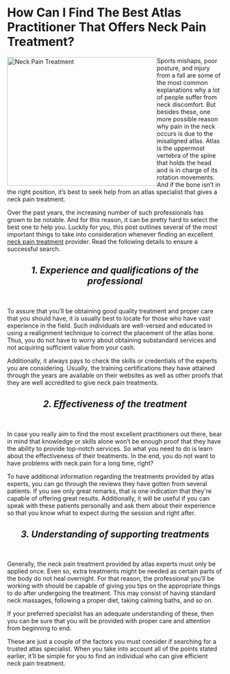 # How Can I Find The Best Atlas Practitioner That Offers Neck Pain Treatment? 
<img src="https://66.media.tumblr.com/74e2617da1c0775624c226e90cd18a6e/tumblr_inline_pngr9txFTz1wzaf2v_500.jpg" alt="Neck Pain Treatment" style="float:left;width:350px;height:300px;">

Sports mishaps, poor posture, and injury from a fall are some of the most common explanations why a lot of people suffer from neck discomfort. But besides these, one more possible reason why pain in the neck occurs is due to the misaligned atlas. Atlas is the uppermost vertebra of the spine that holds the head and is in charge of its rotation movements. And if the bone isn’t in the right position, it’s best to seek help from an atlas specialist that gives a neck pain treatment. 

Over the past years, the increasing number of such professionals has grown to be notable. And for this reason, it can be pretty hard to select the best one to help you. Luckily for you, this post outlines several of the most important things to take into consideration whenever finding an excellent <u><a href="https://marieatlas.co.uk/neck-pain-treatment/">neck pain treatment</a></u> provider. Read the following details to ensure a successful search. 

<h2><center><i><b>1. Experience and qualifications of the professional</b></i></center></h2><br> 

To assure that you’ll be obtaining good quality treatment and proper care that you should have, it is usually best to locate for those who have vast experience in the field. Such individuals are well-versed and educated in using a realignment technique to correct the placement of the atlas bone. Thus, you do not have to worry about obtaining substandard services and not acquiring sufficient value from your cash. 

Additionally, it always pays to check the skills or credentials of the experts you are considering. Usually, the training certifications they have attained through the years are available on their websites as well as other proofs that they are well accredited to give neck pain treatments. 

<h2><center><i><b>2. Effectiveness of the treatment</b></i></center></h2><br>

In case you really aim to find the most excellent practitioners out there, bear in mind that knowledge or skills alone won’t be enough proof that they have the ability to provide top-notch services. So what you need to do is learn about the effectiveness of their treatments. In the end, you do not want to have problems with neck pain for a long time, right? 

To have additional information regarding the treatments provided by atlas experts, you can go through the reviews they have gotten from several patients. If you see only great remarks, that is one indication that they're capable of offering great results. Additionally, it will be useful if you can speak with these patients personally and ask them about their experience so that you know what to expect during the session and right after. 

<h2><center><i><b>3. Understanding of supporting treatments</b></i></center></h2><br> 

Generally, the neck pain treatment provided by atlas experts must only be applied once. Even so, extra treatments might be needed as certain parts of the body do not heal overnight. For that reason, the professional you’ll be working with should be capable of giving you tips on the appropriate things to do after undergoing the treatment. This may consist of having standard neck massages, following a proper diet, taking calming baths, and so on. 

If your preferred specialist has an adequate understanding of these, then you can be sure that you will be provided with proper care and attention from beginning to end. 

These are just a couple of the factors you must consider if searching for a trusted atlas specialist. When you take into account all of the points stated earlier, it’ll be simple for you to find an individual who can give efficient neck pain treatment.


